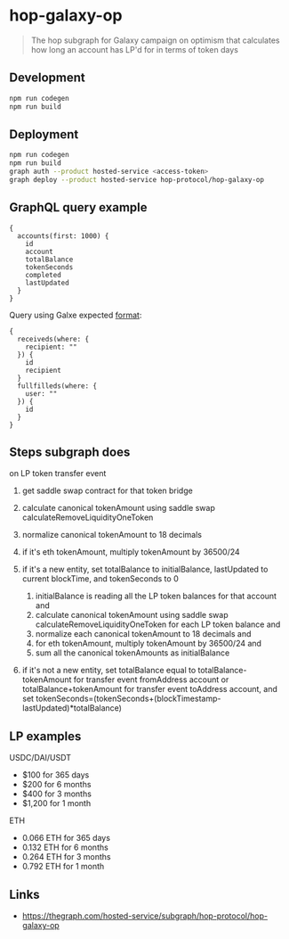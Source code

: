 # hop-galaxy-op

> The hop subgraph for Galaxy campaign on optimism that calculates how long an account has LP'd for in terms of token days

## Development

```sh
npm run codegen
npm run build
```

## Deployment

```sh
npm run codegen
npm run build
graph auth --product hosted-service <access-token>
graph deploy --product hosted-service hop-protocol/hop-galaxy-op
```

## GraphQL query example


```gql
{
  accounts(first: 1000) {
    id
    account
    totalBalance
    tokenSeconds
    completed
    lastUpdated
  }
}
```

Query using Galxe expected [format](https://www.notion.so/bulletlabs/Subgraph-setup-on-Galxe-2764f9a8a089444b9f1589b62e821f6a):

```gql
{
  receiveds(where: {
    recipient: ""
  }) {
    id
    recipient
  }
  fullfilleds(where: {
    user: ""
  }) {
    id
  }
}
```

## Steps subgraph does

on LP token transfer event
1. get saddle swap contract for that token bridge
1. calculate canonical tokenAmount using saddle swap calculateRemoveLiquidityOneToken
1. normalize canonical tokenAmount to 18 decimals
1. if it's eth tokenAmount, multiply tokenAmount by 36500/24
1. if it's a new entity, set totalBalance to initialBalance, lastUpdated to current blockTime, and tokenSeconds to 0

    1. initialBalance is reading all the LP token balances for that account and
    1. calculate canonical tokenAmount using saddle swap calculateRemoveLiquidityOneToken for each LP token balance and
    1. normalize each canonical tokenAmount to 18 decimals and
    1. for eth tokenAmount, multiply tokenAmount by 36500/24 and
    1. sum all the canonical tokenAmounts as initialBalance

1. if it's not a new entity, set totalBalance equal to totalBalance-tokenAmount for transfer event fromAddress account or totalBalance+tokenAmount for transfer event toAddress account, and set tokenSeconds=(tokenSeconds+(blockTimestamp-lastUpdated)*totalBalance)

## LP examples

USDC/DAI/USDT

* $100 for 365 days
* $200 for 6 months
* $400 for 3 months
* $1,200 for 1 month

ETH

* 0.066 ETH for 365 days
* 0.132 ETH for 6 months
* 0.264 ETH for 3 months
* 0.792 ETH for 1 month

## Links

- https://thegraph.com/hosted-service/subgraph/hop-protocol/hop-galaxy-op
